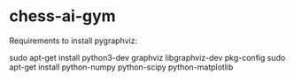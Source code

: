 # chess-ai-gym

Requirements to install pygraphviz:

sudo apt-get install python3-dev graphviz libgraphviz-dev pkg-config
sudo apt-get install python-numpy python-scipy python-matplotlib
